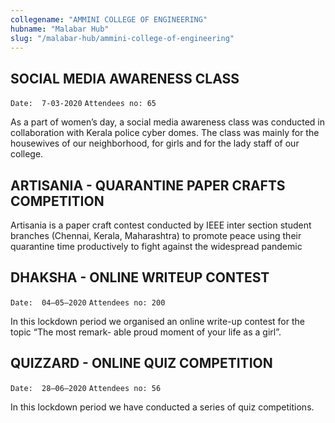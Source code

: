 ```yaml
---
collegename: "AMMINI COLLEGE OF ENGINEERING"
hubname: "Malabar Hub"
slug: "/malabar-hub/ammini-college-of-engineering"
---
```


## SOCIAL MEDIA AWARENESS CLASS
```Date:  7-03-2020```
```Attendees no: 65```


As a part of women’s day, a social media awareness class was conducted in collaboration with Kerala police cyber domes. The class was mainly for the housewives of our neighborhood, for girls and for the lady staff of our college.


## ARTISANIA - QUARANTINE PAPER CRAFTS COMPETITION



Artisania is a paper craft contest conducted by IEEE inter section student branches (Chennai, Kerala, Maharashtra) to promote peace using their quarantine time productively to fight against the widespread pandemic



## DHAKSHA - ONLINE WRITEUP CONTEST

```Date:  04–05–2020```
```Attendees no: 200```

In this lockdown period we organised an online write-up contest for the topic “The most remark- able proud moment of your life as a girl”.




## QUIZZARD - ONLINE QUIZ COMPETITION
```Date:  28–06–2020```
```Attendees no: 56```

In this lockdown period we have conducted a series of quiz competitions.




